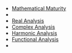 * [Mathematical Maturity](https://en.wikipedia.org/wiki/Mathematical_maturity)
* 
* [Real Analysis](https://en.wikipedia.org/wiki/Real_analysis)
* [Complex Analysis](https://en.wikipedia.org/wiki/Complex_analysis)
* [Harmonic Analysis](https://en.wikipedia.org/wiki/Harmonic_analysis)
* [Functional Analysis](https://en.wikipedia.org/wiki/Functional_analysis)
* 
